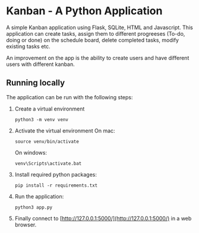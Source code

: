 Kanban - A Python Application
===================
A simple Kanban application using Flask, SQLite, HTML and Javascript.
This application can create tasks, assign them to different progreeses (To-do, doing or done) on the schedule board, delete completed tasks, modify existing tasks etc.

An improvement on the app is the ability to create users and have different users with different kanban.

Running locally
---------------
The application can be run with the following steps:

 1. Create a virtual environment
 
        python3 -m venv venv
       
 2. Activate the virtual environment
     On mac:
     
        source venv/bin/activate
     On windows:
     
        venv\Scripts\activate.bat
        
 3. Install required python packages:

        pip install -r requirements.txt

 4. Run the application:

        python3 app.py

 5. Finally connect to [http://127.0.0.1:5000/](http://127.0.0.1:5000/) in a
    web browser.
